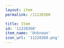 ```yaml
---
layout: item
permalink: /11220360

title: Item
id: '11220360'
item_name: 'Unknown'
icon_url: '11220360.png'
---
```

